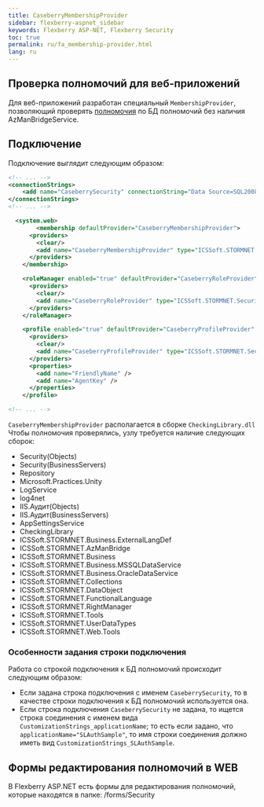```yaml
---
title: CaseberryMembershipProvider 
sidebar: flexberry-aspnet_sidebar
keywords: Flexberry ASP-NET, Flexberry Security
toc: true
permalink: ru/fa_membership-provider.html
lang: ru
---
```


## Проверка полномочий для веб-приложений

Для веб-приложений разработан специальный `MembershipProvider`, позволяющий проверять [полномочия](efs_right-manager-module.html) по БД полномочий без наличия AzManBridgeService.

## Подключение

Подключение выглядит следующим образом:

``` xml
<!-- ... -->
<connectionStrings>
    <add name="CaseberrySecurity" connectionString="Data Source=SQL2008R2;Initial Catalog=Test;Integrated Security=False;USER ID=editor;Password=123456;" providerName="ICSSoft.STORMNET.Business.MSSQLDataService, ICSSoft.STORMNET.Business.MSSQLDataService, Version=1.0.0.1, Culture=neutral, PublicKeyToken=49b42003269a4a66"/>
</connectionStrings>
<!-- ... -->

  <system.web>
        <membership defaultProvider="CaseberryMembershipProvider">
      <providers>
        <clear/>
        <add name="CaseberryMembershipProvider" type="ICSSoft.STORMNET.Security.CaseberryMembershipProvider" applicationName="SLAuthSample"/>
      </providers>
    </membership>

    <roleManager enabled="true" defaultProvider="CaseberryRoleProvider">
      <providers>
        <clear/>
        <add name="CaseberryRoleProvider" type="ICSSoft.STORMNET.Security.CaseberryRoleProvider" applicationName="SLAuthSample" />
      </providers>
    </roleManager>

    <profile enabled="true" defaultProvider="CaseberryProfileProvider" automaticSaveEnabled="false">
      <providers>
        <clear/>
        <add name="CaseberryProfileProvider" type="ICSSoft.STORMNET.Security.CaseberryProfileProvider" applicationName="SLAuthSample"/>
      </providers>
      <properties>
        <add name="FriendlyName" />
        <add name="AgentKey" />
      </properties>
    </profile>

<!-- ... -->
```

`CaseberryMembershipProvider` располагается в сборке `CheckingLibrary.dll`
Чтобы полномочия проверялись, узлу требуется наличие следующих сборок:

* Security(Objects)
* Security(BusinessServers)
* Repository
* Microsoft.Practices.Unity
* LogService
* log4net
* IIS.Аудит(Objects)
* IIS.Аудит(BusinessServers)
* AppSettingsService
* CheckingLibrary
* ICSSoft.STORMNET.Business.ExternalLangDef
* ICSSoft.STORMNET.AzManBridge
* ICSSoft.STORMNET.Business
* ICSSoft.STORMNET.Business.MSSQLDataService
* ICSSoft.STORMNET.Business.OracleDataService
* ICSSoft.STORMNET.Collections
* ICSSoft.STORMNET.DataObject
* ICSSoft.STORMNET.FunctionalLanguage
* ICSSoft.STORMNET.RightManager
* ICSSoft.STORMNET.Tools
* ICSSoft.STORMNET.UserDataTypes
* ICSSoft.STORMNET.Web.Tools

### Особенности задания строки подключения

Работа со строкой подключения к БД полномочий происходит следующим образом:

* Если задана строка подключения с именем `CaseberrySecurity`, то в качестве строки подключения к БД полномочий используется она.
* Если строка подключения `CaseberrySecurity` не задана, то ищется строка соединения с именем  вида `CustomizationStrings_applicationName`; то есть если задано, что `applicationName="SLAuthSample"`, то имя строки соединения должно иметь вид `CustomizationStrings_SLAuthSample`.

## Формы редактирования полномочий в WEB

В Flexberry ASP.NET есть формы для редактирования полномочий, которые находятся в папке: /forms/Security
